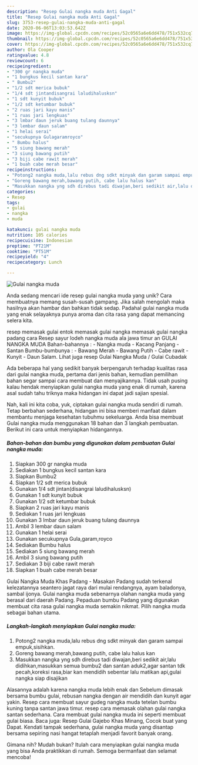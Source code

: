 ```yaml
---
description: "Resep Gulai nangka muda Anti Gagal"
title: "Resep Gulai nangka muda Anti Gagal"
slug: 3753-resep-gulai-nangka-muda-anti-gagal
date: 2020-06-06T13:03:53.642Z
image: https://img-global.cpcdn.com/recipes/52c0565a6e6dd478/751x532cq70/gulai-nangka-muda-foto-resep-utama.jpg
thumbnail: https://img-global.cpcdn.com/recipes/52c0565a6e6dd478/751x532cq70/gulai-nangka-muda-foto-resep-utama.jpg
cover: https://img-global.cpcdn.com/recipes/52c0565a6e6dd478/751x532cq70/gulai-nangka-muda-foto-resep-utama.jpg
author: Ola Cooper
ratingvalue: 4.8
reviewcount: 6
recipeingredient:
- "300 gr nangka muda"
- "1 bungkus kecil santan kara"
- " Bumbu2"
- "1/2 sdt merica bubuk"
- "1/4 sdt jintandisangrai laludihalusksn"
- "1 sdt kunyit bubuk"
- "1/2 sdt ketumbar bubuk"
- "2 ruas jari kayu manis"
- "1 ruas jari lengkuas"
- "3 lmbar daun jeruk buang tulang daunnya"
- "3 lembar daun salam"
- "1 helai serai"
- "secukupnya Gulagaramroyco"
- " Bumbu halus"
- "5 siung bawang merah"
- "3 siung bawang putih"
- "3 biji cabe rawit merah"
- "1 buah cabe merah besar"
recipeinstructions:
- "Potong2 nangka muda,lalu rebus dng sdkt minyak dan garam sampai empuk,sisihkan."
- "Goreng bawang merah,bawang putih, cabe lalu halus kan"
- "Masukkan nangka yng sdh direbus tadi diwajan,beri sedikit air,lalu didihkan,masukkan semua bumbu2 dan santan aduk2,agar santan tdk pecah,koreksi rasa,biar kan mendidih sebentar lalu matikan api,gulai nangka siap disajikan"
categories:
- Resep
tags:
- gulai
- nangka
- muda

katakunci: gulai nangka muda 
nutrition: 105 calories
recipecuisine: Indonesian
preptime: "PT21M"
cooktime: "PT51M"
recipeyield: "4"
recipecategory: Lunch

---
```



![Gulai nangka muda](https://img-global.cpcdn.com/recipes/52c0565a6e6dd478/751x532cq70/gulai-nangka-muda-foto-resep-utama.jpg)

Anda sedang mencari ide resep gulai nangka muda yang unik? Cara membuatnya memang susah-susah gampang. Jika salah mengolah maka hasilnya akan hambar dan bahkan tidak sedap. Padahal gulai nangka muda yang enak selayaknya punya aroma dan cita rasa yang dapat memancing selera kita.

resep memasak gulai entok memasak gulai nangka memasak gulai nangka padang cara Resep sayur lodeh nangka muda ala jawa timur an GULAI NANGKA MUDA Bahan-bahannya : - Nangka muda - Kacang Panjang - Santan Bumbu-bumbunya : - Bawang Merah - Bawang Putih - Cabe rawit - Kunyit - Daun Salam. Lihat juga resep Gulai Nangka Muda / Gulai Cubadak

Ada beberapa hal yang sedikit banyak berpengaruh terhadap kualitas rasa dari gulai nangka muda, pertama dari jenis bahan, kemudian pemilihan bahan segar sampai cara membuat dan menyajikannya. Tidak usah pusing kalau hendak menyiapkan gulai nangka muda yang enak di rumah, karena asal sudah tahu triknya maka hidangan ini dapat jadi sajian spesial.


Nah, kali ini kita coba, yuk, ciptakan gulai nangka muda sendiri di rumah. Tetap berbahan sederhana, hidangan ini bisa memberi manfaat dalam membantu menjaga kesehatan tubuhmu sekeluarga. Anda bisa membuat Gulai nangka muda menggunakan 18 bahan dan 3 langkah pembuatan. Berikut ini cara untuk menyiapkan hidangannya.

<!--inarticleads1-->

##### Bahan-bahan dan bumbu yang digunakan dalam pembuatan Gulai nangka muda:

1. Siapkan 300 gr nangka muda
1. Sediakan 1 bungkus kecil santan kara
1. Siapkan  Bumbu2
1. Siapkan 1/2 sdt merica bubuk
1. Gunakan 1/4 sdt jintan(disangrai laludihalusksn)
1. Gunakan 1 sdt kunyit bubuk
1. Gunakan 1/2 sdt ketumbar bubuk
1. Siapkan 2 ruas jari kayu manis
1. Sediakan 1 ruas jari lengkuas
1. Gunakan 3 lmbar daun jeruk buang tulang daunnya
1. Ambil 3 lembar daun salam
1. Gunakan 1 helai serai
1. Gunakan secukupnya Gula,garam,royco
1. Sediakan  Bumbu halus
1. Sediakan 5 siung bawang merah
1. Ambil 3 siung bawang putih
1. Sediakan 3 biji cabe rawit merah
1. Siapkan 1 buah cabe merah besar


Gulai Nangka Muda Khas Padang - Masakan Padang sudah terkenal kelezatannya seantero jagat raya dari mulai rendangnya, ayam baladonya, sambal ijonya. Gulai nangka muda sebenarnya olahan nangka muda yang berasal dari daerah Padang. Pepaduan bumbu Padang yang digunakan membuat cita rasa gulai nangka muda semakin nikmat. Pilih nangka muda sebagai bahan utama. 

<!--inarticleads2-->

##### Langkah-langkah menyiapkan Gulai nangka muda:

1. Potong2 nangka muda,lalu rebus dng sdkt minyak dan garam sampai empuk,sisihkan.
1. Goreng bawang merah,bawang putih, cabe lalu halus kan
1. Masukkan nangka yng sdh direbus tadi diwajan,beri sedikit air,lalu didihkan,masukkan semua bumbu2 dan santan aduk2,agar santan tdk pecah,koreksi rasa,biar kan mendidih sebentar lalu matikan api,gulai nangka siap disajikan


Alasannya adalah karena nangka muda lebih enak dan Sebelum dimasak bersama bumbu gulai, rebusan nangka dengan air mendidih dan kunyit agar yakin. Resep cara membuat sayur gudeg nangka muda tetelan bumbu kuning tanpa santan jawa timur. resep cara memasak olahan gulai nangka santan sederhana. Cara membuat gulai nangka muda ini seperti membuat gulai biasa. Baca juga: Resep Gulai Gajebo Khas Minang, Cocok buat yang Dapat. Kendati tampak sederhana, gulai nangka muda yang disantap bersama sepiring nasi hangat tetaplah menjadi favorit banyak orang. 

Gimana nih? Mudah bukan? Itulah cara menyiapkan gulai nangka muda yang bisa Anda praktikkan di rumah. Semoga bermanfaat dan selamat mencoba!
